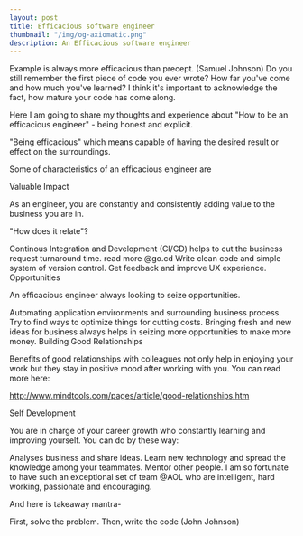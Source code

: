 ```yaml
---
layout: post
title: Efficacious software engineer
thumbnail: "/img/og-axiomatic.png"
description: An Efficacious software engineer
---
```


Example is always more efficacious than precept. (Samuel Johnson)
Do you still remember the first piece of code you ever wrote? How far you've come and how much you've learned? I think it's important to acknowledge the fact, how mature your code has come along.

Here I am going to share my thoughts and experience about "How to be an efficacious engineer" - being honest and explicit.

"Being efficacious" which means capable of having the desired result or effect on the surroundings.

Some of characteristics of an efficacious engineer are

Valuable Impact

As an engineer, you are constantly and consistently adding value to the business you are in.

"How does it relate"?

Continous Integration and Development (CI/CD) helps to cut the business request turnaround time. read more @go.cd
Write clean code and simple system of version control.
Get feedback and improve UX experience.
Opportunities

An efficacious engineer always looking to seize opportunities.

Automating application environments and surrounding business process.
Try to find ways to optimize things for cutting costs.
Bringing fresh and new ideas for business always helps in seizing more opportunities to make more money.
Building Good Relationships

Benefits of good relationships with colleagues not only help in enjoying your work but they stay in positive mood after working with you. You can read more here:

http://www.mindtools.com/pages/article/good-relationships.htm

Self Development

You are in charge of your career growth who constantly learning and  improving yourself. You can do by these way:

Analyses business and share ideas.
Learn new technology and spread the knowledge among your teammates.
Mentor other people.
I am so fortunate to have such an exceptional set of team @AOL who are intelligent, hard working, passionate and encouraging.

And here is takeaway mantra-

First, solve the problem. Then, write the code (John Johnson)
